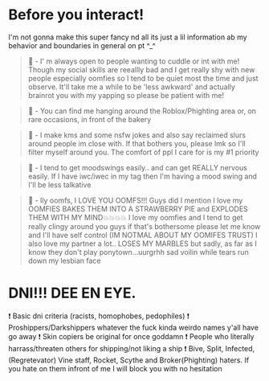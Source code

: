 # Before you interact!
I'm not gonna make this super fancy nd all its just a lil information ab my behavior and boundaries in general on pt ^_^

> 🌟 - I' m always open to people wanting to cuddle or int with me! Though my social skills are reeallly bad and I get really shy with new people especially oomfies so I tend to be quiet most the time and just observe. It'll take me a while to be 'less awkward' and actually brainrot you with my yapping so please be patient with me!

> 🌟 - You can find me hanging around the Roblox/Phighting area or, on rare occasions, in front of the bakery

> 🌟 - I make kms and some nsfw jokes and also say reclaimed slurs around people im close with. If that bothers you, please lmk so I'll filter myself around you. The comfort of ppl I care for is my #1 priority

> 🌟 - I tend to get moodswings easily.. and can get REALLY nervous easily. If I have iwc/iwec in my tag then I'm having a mood swing and I'll be less talkative

> 🌟 - Ily oomfs, I LOVE YOU OOMFS!!! Guys did I mention I love my OOMFIES BAKES THEM INTO A STRAWBERRY PIE and EXPLODES THEM WITH MY MIND💥💥💥💥 I love my oomfies and I tend to get really clingy around you guys if that's bothersome please let me know and I'll have self control (IM NOTMAL ABOUT MY OOMIFES TRUST)
> I also love my partner a lot.. LOSES MY MARBLES but sadly, as far as I know they don't play ponytown...uurgrhh sad voilin while tears run down my lesbian face

# DNI!!! DEE EN EYE.

❗️ Basic dni criteria (racists, homophobes, pedophiles)
❗️ Proshippers/Darkshippers whatever the fuck kinda weirdo names y'all have go away
❗️ Skin copiers be original for once goddamn
❗️ People who literally harrass/threaten others for shipping/not liking a ship
❗️ Bive, Split, Infected,(Regretevator) Vine staff, Rocket, Scythe and Broker(Phighting) haters. If you hate on them infront of me I will block you with no hesitation
